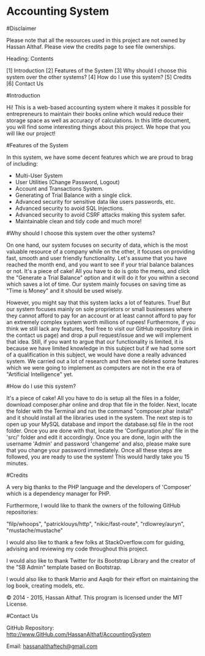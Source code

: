Accounting System
================

#Disclaimer

Please note that all the resources used in this project are not owned by Hassan Althaf. Please view the credits page to see file ownerships.

Heading: Contents

[1] Introduction
[2] Features of the System
[3] Why should I choose this system over the other systems?
[4] How do I use this system?
[5] Credits
[6] Contact Us

#Introduction

Hi! This is a web-based accounting system where it makes it possible for entrepreneurs to maintain their books online which would reduce their storage space as well as accuracy of calculations. In this little document, you will find some interesting things about this project. We hope that you will like our project!

#Features of the System

In this system, we have some decent features which we are proud to brag of including:

- Multi-User System
- User Utilities (Change Password, Logout)
- Account and Transactions System.
- Generating of Trial Balance with a single click.
- Advanced security for sensitive data like users passwords, etc.
- Advanced security to avoid SQL Injections.
- Advanced security to avoid CSRF attacks making this system safer.
- Maintainable clean and tidy code and much more!

#Why should I choose this system over the other systems?

On one hand, our system focuses on security of data, which is the most valuable resource of a company while on the other, it focuses on providing fast, smooth and user friendly functionality. Let's assume that you have reached the month end, and you want to see if your trial balance balances or not. It's a piece of cake! All you have to do is goto the menu, and click the "Generate a Trial Balance" option and it will do it for you within a second which saves a lot of time. Our system mainly focuses on saving time as "Time is Money" and it should be used wisely.

However, you might say that this system lacks a lot of features. True! But our system focuses mainly on sole proprietors or small businesses where they cannot afford to pay for an account or at least cannot afford to pay for an extremely complex system worth millions of rupees! Furthermore, if you think we still lack any features, feel free to visit our GitHub repository (link in the contact us page) and drop a pull request/issue and we will implement that idea. Still, if you want to argue that our functionality is limited, it is because we have limited knowledge in this subject but if we had some sort of a qualification in this subject, we would have done a really advanced system. We carried out a lot of research and then we deleted some features which we were going to implement as computers are not in the era of "Artificial Intelligence" yet.

#How do I use this system?

It's a piece of cake! All you have to do is setup all the files in a folder, download composer.phar online and drop that file in the folder. Next, locate the folder with the Terminal and run the command "composer.phar install" and it should install all the libraries used in the system. The next step is to open up your MySQL database and import the database.sql file in the root folder. Once you are done with that, locate the 'Configuration.php' file in the 'src/' folder and edit it accordingly. Once you are done, login with the username 'Admin' and password 'changeme' and also, please make sure that you change your password immediately. Once all these steps are followed, you are ready to use the system! This would hardly take you 15 minutes.

#Credits

A very big thanks to the PHP language and the developers of 'Composer' which is a dependency manager for PHP.

Furthermore, I would like to thank the owners of the following GitHub repositories:

"filp/whoops", "patricklouys/http", "nikic/fast-route", "rdlowrey/auryn", "mustache/mustache"

I would also like to thank a few folks at StackOverflow.com for guiding, advising and reviewing my code throughout this project.

I would also like to thank Twitter for its Bootstrap Library and the creator of the "SB Admin" template based on Bootstrap.

I would also like to thank Marrio and Aaqib for their effort on maintaining the log book, creating models, etc.

© 2014 - 2015, Hassan Althaf. This program is licensed under the MIT License.

#Contact Us

GitHub Repository: http://www.GitHub.com/HassanAlthaf/AccountingSystem

Email: hassanalthaftech@gmail.com
